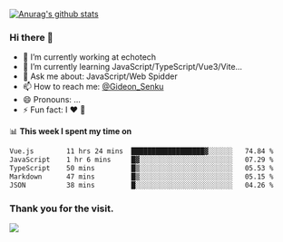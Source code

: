 [![Anurag's github stats](https://github-readme-stats.vercel.app/api?username=gideonsenku)](https://github.com/anuraghazra/github-readme-stats)
### Hi there 👋
- 🔭 I’m currently working at echotech
- 🌱 I’m currently learning JavaScript/TypeScript/Vue3/Vite...
- 💬 Ask me about: JavaScript/Web Spidder 
- 📫 How to reach me: [@Gideon_Senku](https://t.me/Gideon_Senku)
- 😄 Pronouns: ...
- ⚡ Fun fact: I ❤️ 🎵

📊 **This week I spent my time on**
<!--START_SECTION:waka-->

```txt
Vue.js        11 hrs 24 mins  ██████████████████▓░░░░░░   74.84 %
JavaScript    1 hr 6 mins     █▓░░░░░░░░░░░░░░░░░░░░░░░   07.29 %
TypeScript    50 mins         █▒░░░░░░░░░░░░░░░░░░░░░░░   05.53 %
Markdown      47 mins         █▒░░░░░░░░░░░░░░░░░░░░░░░   05.15 %
JSON          38 mins         █░░░░░░░░░░░░░░░░░░░░░░░░   04.26 %
```

<!--END_SECTION:waka-->


### Thank you for the visit.
![](http://profile-counter.glitch.me/gideonsenku/count.svg)
<!--
**GideonSenku/GideonSenku** is a ✨ _special_ ✨ repository because its `README.md` (this file) appears on your GitHub profile.

Here are some ideas to get you started:

- 🔭 I’m currently working on ...
- 🌱 I’m currently learning ...
- 👯 I’m looking to collaborate on ...
- 🤔 I’m looking for help with ...
- 💬 Ask me about ...
- 📫 How to reach me: ...
- 😄 Pronouns: ...
- ⚡ Fun fact: ...
-->
